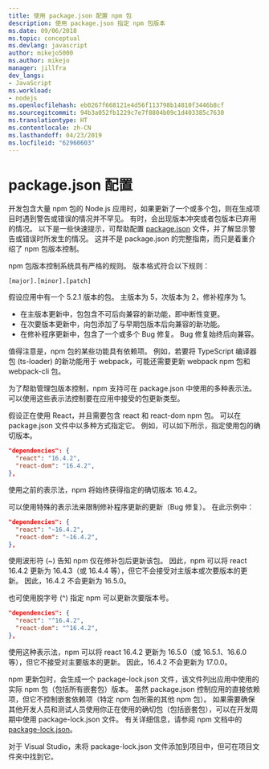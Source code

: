 ```yaml
---
title: 使用 package.json 配置 npm 包
description: 使用 package.json 指定 npm 包版本
ms.date: 09/06/2018
ms.topic: conceptual
ms.devlang: javascript
author: mikejo5000
ms.author: mikejo
manager: jillfra
dev_langs:
- JavaScript
ms.workload:
- nodejs
ms.openlocfilehash: eb0267f668121e4d56f113798b14810f3446b8cf
ms.sourcegitcommit: 94b3a052fb1229c7e7f8804b09c1d403385c7630
ms.translationtype: HT
ms.contentlocale: zh-CN
ms.lasthandoff: 04/23/2019
ms.locfileid: "62960603"
---
```

# <a name="packagejson-configuration"></a>package.json 配置

开发包含大量 npm 包的 Node.js 应用时，如果更新了一个或多个包，则在生成项目时遇到警告或错误的情况并不罕见。 有时，会出现版本冲突或者包版本已弃用的情况。 以下是一些快速提示，可帮助配置 [package.json](https://docs.npmjs.com/files/package.json) 文件，并了解显示警告或错误时所发生的情况。 这并不是 package.json 的完整指南，而只是着重介绍了 npm 包版本控制。

npm 包版本控制系统具有严格的规则。 版本格式符合以下规则：

    [major].[minor].[patch]

假设应用中有一个 5.2.1 版本的包。 主版本为 5，次版本为 2，修补程序为 1。

* 在主版本更新中，包包含不可后向兼容的新功能，即中断性变更。
* 在次要版本更新中，向包添加了与早期包版本后向兼容的新功能。
* 在修补程序更新中，包含了一个或多个 Bug 修复。 Bug 修复始终后向兼容。

值得注意是，npm 包的某些功能具有依赖项。 例如，若要将 TypeScript 编译器包 (ts-loader) 的新功能用于 webpack，可能还需要更新 webpack npm 包和 webpack-cli 包。

为了帮助管理包版本控制，npm 支持可在 package.json 中使用的多种表示法。 可以使用这些表示法控制要在应用中接受的包更新类型。

假设正在使用 React，并且需要包含 react 和 react-dom npm 包。 可以在 package.json 文件中以多种方式指定它。 例如，可以如下所示，指定使用包的确切版本。

  ```json
  "dependencies": {
    "react": "16.4.2",
    "react-dom": "16.4.2",
  },
  ```

使用之前的表示法，npm 将始终获得指定的确切版本 16.4.2。

可以使用特殊的表示法来限制修补程序更新的更新（Bug 修复）。 在此示例中：

  ```json
  "dependencies": {
    "react": "~16.4.2",
    "react-dom": "~16.4.2",
  },
  ```

使用波形符 (~) 告知 npm 仅在修补包后更新该包。 因此，npm 可以将 react 16.4.2 更新为 16.4.3（或 16.4.4 等），但它不会接受对主版本或次要版本的更新。 因此，16.4.2 不会更新为 16.5.0。

也可使用脱字号 (^) 指定 npm 可以更新次要版本号。

  ```json
  "dependencies": {
    "react": "^16.4.2",
    "react-dom": "^16.4.2",
  },
  ```

使用这种表示法，npm 可以将 react 16.4.2 更新为 16.5.0（或 16.5.1、16.6.0 等），但它不接受对主要版本的更新。 因此，16.4.2 不会更新为 17.0.0。

npm 更新包时，会生成一个 package-lock.json 文件，该文件列出应用中使用的实际 npm 包（包括所有嵌套包）版本。 虽然 package.json 控制应用的直接依赖项，但它不控制嵌套依赖项（特定 npm 包所需的其他 npm 包）。 如果需要确保其他开发人员和测试人员使用你正在使用的确切包（包括嵌套包），可以在开发周期中使用 package-lock.json 文件。 有关详细信息，请参阅 npm 文档中的 [package-lock.json](https://docs.npmjs.com/files/package-lock.json)。

对于 Visual Studio，未将 package-lock.json 文件添加到项目中，但可在项目文件夹中找到它。
